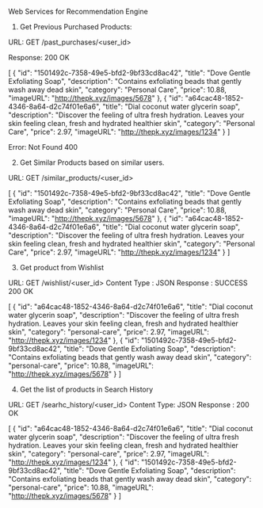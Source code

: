 Web Services for Recommendation Engine

1. Get Previous Purchased Products:

URL: GET /past_purchases/<user_id>

Response: 200 OK

[
{
    "id": "1501492c-7358-49e5-bfd2-9bf33cd8ac42",
    "title": "Dove Gentle Exfoliating Soap",
    "description": "Contains exfoliating beads that gently wash away dead skin",
    "category": "Personal Care",
    "price": 10.88,
    "imageURL": "http://thepk.xyz/images/5678"
},
{
        "id": "a64cac48-1852-4346-8a64-d2c74f01e6a6",
        "title": "Dial coconut water glycerin soap",
        "description": "Discover the feeling of ultra fresh hydration. Leaves your skin feeling clean, fresh and hydrated healthier skin",
        "category": "Personal Care",
        "price": 2.97,
        "imageURL": "http://thepk.xyz/images/1234"
    }
]

Error: Not Found 400



2. Get Similar Products based on similar users.

URL: GET /similar_products/<user_id>

[
{
    "id": "1501492c-7358-49e5-bfd2-9bf33cd8ac42",
    "title": "Dove Gentle Exfoliating Soap",
    "description": "Contains exfoliating beads that gently wash away dead skin",
    "category": "Personal Care",
    "price": 10.88,
    "imageURL": "http://thepk.xyz/images/5678"
},
{
        "id": "a64cac48-1852-4346-8a64-d2c74f01e6a6",
        "title": "Dial coconut water glycerin soap",
        "description": "Discover the feeling of ultra fresh hydration. Leaves your skin feeling clean, fresh and hydrated healthier skin",
        "category": "Personal Care",
        "price": 2.97,
        "imageURL": "http://thepk.xyz/images/1234"
    }
]



3. Get product from Wishlist 

URL: GET /wishlist/<user_id>
Content Type : JSON
Response : SUCCESS 200 OK

[
    {
        "id": "a64cac48-1852-4346-8a64-d2c74f01e6a6",
        "title": "Dial coconut water glycerin soap",
        "description": "Discover the feeling of ultra fresh hydration. Leaves your skin feeling clean, fresh and hydrated healthier skin",
        "category": "personal-care",
        "price": 2.97,
        "imageURL": "http://thepk.xyz/images/1234"
    },
    {
        "id": "1501492c-7358-49e5-bfd2-9bf33cd8ac42",
        "title": "Dove Gentle Exfoliating Soap",
        "description": "Contains exfoliating beads that gently wash away dead skin",
        "category": "personal-care",
        "price": 10.88,
        "imageURL": "http://thepk.xyz/images/5678"
    }
]


4. Get the list of products in Search History

URL: GET /searhc_history/<user_id>
Content Type: JSON
Response : 200 OK

[
    {
        "id": "a64cac48-1852-4346-8a64-d2c74f01e6a6",
        "title": "Dial coconut water glycerin soap",
        "description": "Discover the feeling of ultra fresh hydration. Leaves your skin feeling clean, fresh and hydrated healthier skin",
        "category": "personal-care",
        "price": 2.97,
        "imageURL": "http://thepk.xyz/images/1234"
    },
    {
        "id": "1501492c-7358-49e5-bfd2-9bf33cd8ac42",
        "title": "Dove Gentle Exfoliating Soap",
        "description": "Contains exfoliating beads that gently wash away dead skin",
        "category": "personal-care",
        "price": 10.88,
        "imageURL": "http://thepk.xyz/images/5678"
    }
]
